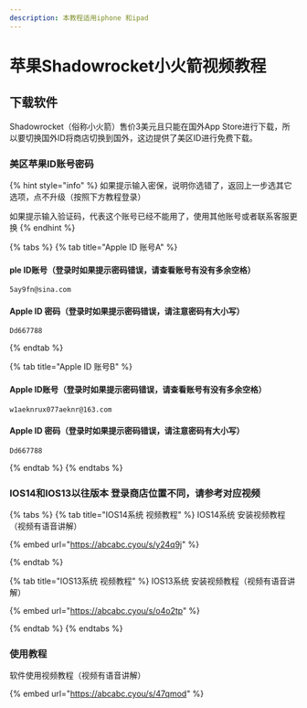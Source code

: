 ```yaml
---
description: 本教程适用iphone 和ipad
---
```


# 苹果Shadowrocket小火箭视频教程

## 下载软件

Shadowrocket（俗称小火箭）售价3美元且只能在国外App Store进行下载，所以要切换国外ID将商店切换到国外，这边提供了美区ID进行免费下载。

### 美区苹果ID账号密码

{% hint style="info" %}
如果提示输入密保，说明你选错了，返回上一步选其它选项，点不升级（按照下方教程登录）

如果提示输入验证码，代表这个账号已经不能用了，使用其他账号或者联系客服更换
{% endhint %}

{% tabs %}
{% tab title="Apple ID 账号A" %}
#### ple ID账号（登录时如果提示密码错误，请查看账号有没有多余空格）

```
5ay9fn@sina.com
```

#### Apple ID 密码（登录时如果提示密码错误，请注意密码有大小写）

```
Dd667788
```
{% endtab %}

{% tab title="Apple ID 账号B" %}
#### Apple ID账号（登录时如果提示密码错误，请查看账号有没有多余空格）

```
w1aeknrux077aeknr@163.com
```

#### Apple ID 密码（登录时如果提示密码错误，请注意密码有大小写）

```
Dd667788
```
{% endtab %}
{% endtabs %}

### IOS14和IOS13以往版本 登录商店位置不同，请参考对应视频

{% tabs %}
{% tab title="IOS14系统 视频教程" %}
IOS14系统 安装视频教程（视频有语音讲解）

{% embed url="https://abcabc.cyou/s/y24q9j" %}


{% endtab %}

{% tab title="IOS13系统 视频教程" %}
IOS13系统 安装视频教程（视频有语音讲解）

{% embed url="https://abcabc.cyou/s/o4o2tp" %}


{% endtab %}
{% endtabs %}

### 使用教程

软件使用视频教程（视频有语音讲解）

{% embed url="https://abcabc.cyou/s/47qmod" %}
